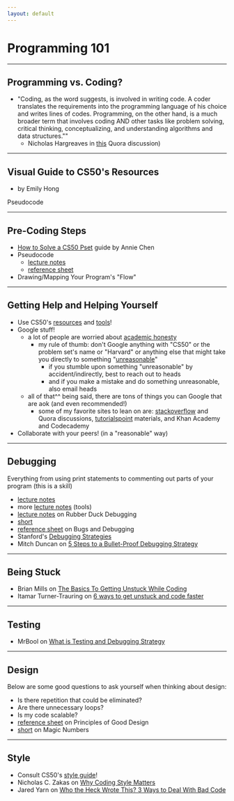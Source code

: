 ```yaml
---
layout: default
---
```


# Programming 101

---

## Programming vs. Coding?
* "Coding, as the word suggests, is involved in writing code. A coder translates the requirements into the programming language of his choice and writes lines of codes. Programming, on the other hand, is a much broader term that involves coding AND other tasks like problem solving, critical thinking, conceptualizing, and understanding algorithms and data structures.""
    * Nicholas Hargreaves in [this](https://www.quora.com/What-is-the-difference-between-programming-and-coding-4) Quora discussion)

---

## Visual Guide to CS50's Resources
* by Emily Hong
<object data="https://cs50.harvard.edu/2018/fall/guide.pdf" width="500" height="700" type='application/pdf'/>
Pseudocode

---

## Pre-Coding Steps
* [How to Solve a CS50 Pset](https://drive.google.com/file/d/1jMzFZ6bfqo9XIG0KBeNEJ9-Rd9AotrXB/view?usp=sharing) guide by Annie Chen
* Pseudocode
    * [lecture notes](https://cs50.harvard.edu/2018/fall/weeks/0/notes/#pseudocode)
    * [reference sheet](https://www.dropbox.com/sh/5y662ey1hc4sde4/AACjgHN3NtSKk4ShsRDFd_Sja?dl=0&preview=Pseudocode.pdf)
* Drawing/Mapping Your Program's "Flow"

---

## Getting Help and Helping Yourself
* Use CS50's [resources](https://veronicanutting.github.io/section/resources) and [tools](https://veronicanutting.github.io/section/tools)!
* Google stuff!
    * a lot of people are worried about [academic honesty](https://cs50.harvard.edu/2018/fall/syllabus/#academic-honesty)
        * my rule of thumb: don't Google anything with "CS50" or the problem set's name or "Harvard" or anything else that might take you directly to something "[unreasonable](https://cs50.harvard.edu/2018/fall/syllabus/#academic-honesty)"
            * if you stumble upon something "unreasonable" by accident/indirectly, best to reach out to heads
            * and if you make a mistake and do something unreasonable, also email heads
    * all of that^^ being said, there are tons of things you can Google that are aok (and even recommended!)
        * some of my favorite sites to lean on are: [stackoverflow](https://stackoverflow.com) and Quora discussions, [tutorialspoint](https://www.tutorialspoint.com) materials, and Khan Academy and Codecademy
* Collaborate with your peers! (in a "reasonable" way)

---

## Debugging
Everything from using print statements to commenting out parts of your program (this is a skill)
* [lecture notes](https://cs50.harvard.edu/2018/fall/weeks/2/notes/#debugging)
* more [lecture notes](https://cs50.harvard.edu/2018/fall/weeks/4/notes/#tools-for-debugging) (tools)
* [lecture notes](https://cs50.harvard.edu/2018/fall/weeks/4/notes/#rubber-duck-debugging) on Rubber Duck Debugging
* [short](https://www.youtube.com/watch?v=VtkMZjvvKaU&list=PLhQjrBD2T381k8ul4WQ8SQ165XqY149WW&index=16&t=0s)
* [reference sheet](https://www.dropbox.com/sh/5y662ey1hc4sde4/AACjgHN3NtSKk4ShsRDFd_Sja?dl=0&preview=Bugs+and+Debugging.pdf) on Bugs and Debugging
* Stanford's [Debugging Strategies](https://web.stanford.edu/class/archive/cs/cs106a/cs106a.1134/handouts/250%20Debugging%20Strategies.pdf)
* Mitch Duncan on [5 Steps to a Bullet-Proof Debugging Strategy](https://simpleprogrammer.com/bullet-proof-debugging-strategy/)

---

## Being Stuck
* Brian Mills on [The Basics To Getting Unstuck While Coding](https://medium.com/@brianmills_2907/the-basics-to-getting-unstuck-while-coding-2cbeedf2d9b9)
* Itamar Turner-Trauring on [6 ways to get unstuck and code faster](https://codewithoutrules.com/2016/12/08/how-not-to-get-stuck/)

---

## Testing
* MrBool on [What is Testing and Debugging Strategy](http://mrbool.com/what-is-testing-and-debugging-strategy/29914)

---

## Design
Below are some good questions to ask yourself when thinking about design:
* Is there repetition that could be eliminated?
* Are there unnecessary loops?
* Is my code scalable?
* [reference sheet](https://www.dropbox.com/sh/5y662ey1hc4sde4/AACjgHN3NtSKk4ShsRDFd_Sja?dl=0&preview=Principles+of+Good+Design.pdf) on Principles of Good Design
* [short](https://www.youtube.com/watch?v=vK_naJkrtjc&index=36&t=0s&list=PLhQjrBD2T381k8ul4WQ8SQ165XqY149WW) on Magic Numbers

---

## Style
* Consult CS50's [style guide](https://cs50.readthedocs.io/style/c/)!
* Nicholas C. Zakas on [Why Coding Style Matters](https://www.smashingmagazine.com/2012/10/why-coding-style-matters/)
* Jared Yarn on [Who the Heck Wrote This? 3 Ways to Deal With Bad Code](https://www.lucidchart.com/techblog/2016/05/18/who-the-heck-wrote-this-3-ways-to-deal-with-bad-code/)
